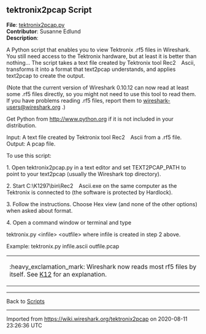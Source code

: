 ## tektronix2pcap Script

**File**: [tektronix2pcap.py](uploads/__moin_import__/attachments/tektronix2pcap/tektronix2pcap.py)  
**Contributor**: Susanne Edlund  
**Description**:

A Python script that enables you to view Tektronix .rf5 files in Wireshark. You still need access to the Tektronix hardware, but at least it is better than nothing... The script takes a text file created by Tektronix tool Rec2`  `Ascii, transforms it into a format that text2pcap understands, and applies text2pcap to create the output.

(Note that the current version of Wireshark 0.10.12 can now read at least some .rf5 files directly, so you might not need to use this tool to read them. If you have problems reading .rf5 files, report them to <wireshark-users@wireshark.org> .)

Get Python from <http://www.python.org> if it is not included in your distribution.

Input: A text file created by Tektronix tool Rec2`  `Ascii from a .rf5 file. Output: A pcap file.

To use this script:

1\. Open tektronix2pcap.py in a text editor and set TEXT2PCAP\_PATH to point to your text2pcap (usually the Wireshark top directory).

2\. Start C:\\K1297\\bin\\Rec2`  `Ascii.exe on the same computer as the Tektronix is connected to (the software is protected by Hardlock).

3\. Follow the instructions. Choose Hex view (and none of the other options) when asked about format.

4\. Open a command window or terminal and type

tektronix.py \<infile\> \<outfile\> where infile is created in step 2 above.

Example: tektronix.py infile.ascii outfile.pcap

<div>

<table>
<tbody>
<tr class="odd">
<td><p>:heavy_exclamation_mark: Wireshark now reads most rf5 files by itself. See <a href="/K12">K12</a> for an explanation.</p></td>
</tr>
</tbody>
</table>

</div>

-----

Back to [Scripts](/Scripts)

---

Imported from https://wiki.wireshark.org/tektronix2pcap on 2020-08-11 23:26:36 UTC
